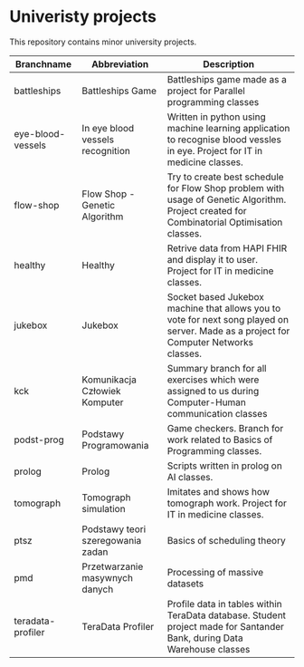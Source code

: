 ﻿# Univeristy projects
This repository contains minor university projects.

| Branchname | Abbreviation | Description |
| - | - | - |
| battleships | Battleships Game | Battleships game made as a project for Parallel programming classes |
| eye-blood-vessels | In eye blood vessels recognition | Written in python using machine learning application to recognise blood vessles in eye. Project for IT in medicine classes. |
| flow-shop | Flow Shop - Genetic Algorithm | Try to create best schedule for Flow Shop problem with usage of Genetic Algorithm. Project created for Combinatorial Optimisation classes.  |
| healthy | Healthy | Retrive data from HAPI FHIR and display it to user.  Project for IT in medicine classes. |
| jukebox | Jukebox | Socket based Jukebox machine that allows you to vote for next song played on server. Made as a project for Computer Networks classes. |
| kck | Komunikacja Człowiek Komputer | Summary branch for all exercises which were assigned to us during Computer-Human communication classes |
| podst-prog | Podstawy Programowania | Game checkers. Branch for work related to Basics of Programming classes. |
| prolog | Prolog | Scripts written in prolog on AI classes. |
| tomograph | Tomograph simulation | Imitates and shows how tomograph work. Project for IT in medicine classes. | 
| ptsz | Podstawy teori szeregowania zadan | Basics of scheduling theory |
| pmd | Przetwarzanie masywnych danych | Processing of massive datasets |
| teradata-profiler | TeraData Profiler | Profile data in tables within TeraData database. Student project made for Santander Bank, during Data Warehouse classes |
